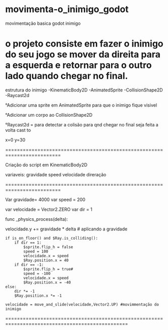 # movimenta-o_inimigo_godot
movimentação basica godot inimigo

o projeto consiste em fazer o inimigo do seu jogo se mover
da direita para a esquerda e retornar para o outro lado quando chegar no final.
==============================================================================
estrutura do inimigo
-KinematicBody2D
-AnimatedSprite
-CollisionShape2D
-Raycast2d

°Adicionar uma sprite em AnimatedSprite para que o inimigo fique visivel

°Adicionar um corpo ao CollisionShape2D

°Raycast2d = para detectar a colisão para qnd chegar no final seja feita a volta
cast to 

x=0
y=30

=========================================================================

Criação do script em KinematicBody2D

variaveis:
gravidade
speed
velocidade
direração 

=========================================================================

Var gravidade= 4000
var speed = 200

var velocidade = Vector2.ZERO
var dir = 1

func _physics_process(delta):

velocidade.y += gravidade * delta # aplicando a gravidade
	
	if is_on_floor() and $Ray.is_colliding():
		if dir == 1:
			$sprite.flip_h = false 
			speed = 100
			velocidade.x = speed
			$Ray.position.x = 40
		if dir == -1:
			$sprite.flip_h = true#
			speed = -100
			velocidade.x = speed
			$Ray.position.x = -40
	else:
		dir *= -1
		$Ray.position.x *= -1
		
	velocidade = move_and_slide(velocidade,Vector2.UP) #movimmentação do inimigo
================================================================================================




